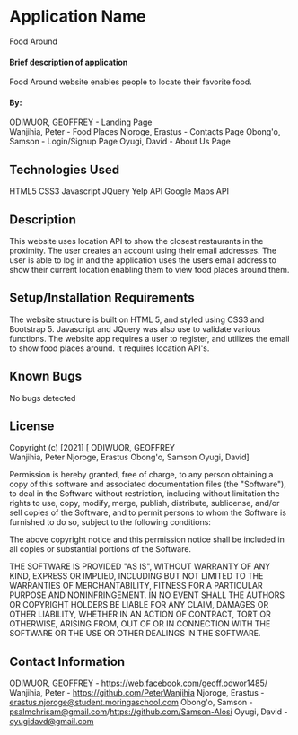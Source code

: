 # Application Name
Food Around

#### Brief description of application
Food Around website enables people to locate their favorite food.

#### By:
ODIWUOR, GEOFFREY - Landing Page                             
Wanjihia, Peter - Food Places
Njoroge, Erastus - Contacts Page
Obong'o, Samson - Login/Signup Page
Oyugi, David - About Us Page
## Technologies Used

HTML5
CSS3
Javascript
JQuery
Yelp API
Google Maps API
## Description
This website uses location API to show the closest restaurants in the proximity. The user creates an account using their email addresses. The user is able to log in and the application uses the users email address to show their current location enabling them to view food places around them.

## Setup/Installation Requirements
The website structure is built on HTML 5, and styled using CSS3 and Bootstrap 5. Javascript and JQuery was also use to validate various functions.
The website app requires a user to register, and utilizes the email to show food places around. It requires location API's.
## Known Bugs
No bugs detected

## License
Copyright (c) [2021] [ 
ODIWUOR, GEOFFREY                             
Wanjihia, Peter
Njoroge, Erastus
Obong'o, Samson
Oyugi, David]

Permission is hereby granted, free of charge, to any person obtaining a copy of this software and associated documentation files (the "Software"), to deal in the Software without restriction, including without limitation the rights to use, copy, modify, merge, publish, distribute, sublicense, and/or sell copies of the Software, and to permit persons to whom the Software is furnished to do so, subject to the following conditions:

The above copyright notice and this permission notice shall be included in all copies or substantial portions of the Software.

THE SOFTWARE IS PROVIDED "AS IS", WITHOUT WARRANTY OF ANY KIND, EXPRESS OR IMPLIED, INCLUDING BUT NOT LIMITED TO THE WARRANTIES OF MERCHANTABILITY, FITNESS FOR A PARTICULAR PURPOSE AND NONINFRINGEMENT. IN NO EVENT SHALL THE AUTHORS OR COPYRIGHT HOLDERS BE LIABLE FOR ANY CLAIM, DAMAGES OR OTHER LIABILITY, WHETHER IN AN ACTION OF CONTRACT, TORT OR OTHERWISE, ARISING FROM, OUT OF OR IN CONNECTION WITH THE SOFTWARE OR THE USE OR OTHER DEALINGS IN THE SOFTWARE.

## Contact Information
ODIWUOR, GEOFFREY - https://web.facebook.com/geoff.odwor1485/                             
Wanjihia, Peter - https://github.com/PeterWanjihia
Njoroge, Erastus - erastus.njoroge@student.moringaschool.com
Obong'o, Samson - psalmchrisam@gmail.com/https://github.com/Samson-Alosi
Oyugi, David - oyugidavd@gmail.com

